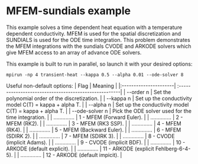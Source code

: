 # MFEM-sundials example
This example solves a time dependent heat equation with a temperature dependent
conductivity. MFEM is used for the spatial discretization and SUNDIALS is 
used for the ODE time integration.  This problem demonstrates the MFEM 
integrations with the sundials CVODE and ARKODE solvers which give MFEM
access to an array of advance ODE solvers.

This example is built to run in parallel, so launch it with your desired options:
```
mpirun -np 4 transient-heat --kappa 0.5 --alpha 0.01 --ode-solver 8
```

Useful non-default options:
|   Flag                | Meaning                                               |
|:----------------------| :-----------------------------------------------------|
| --order n             | Set the polynomial order of the discretization.       |
| --kappa n             | Set up the conductivity model C(T) = kappa + alpha T. |
| --alpha n             | Set up the conductivity model C(T) = kappa + alpha T. |
| --ode-solver n        | Pick the ODE solver used for the time integration.    |
| ..............        | 1  - MFEM (Forward Euler).                            |
| ..............        | 2  - MFEM (RK2).                                      |
| ..............        | 3  - MFEM (RK3 SSP).                                  |
| ..............        | 4  - MFEM (RK4).                                      |
| ..............        | 5  - MFEM (Backward Euler).                           |
| ..............        | 6  - MFEM (SDIRK 2).                                  |
| ..............        | 7  - MFEM (SDIRK 3).                                  |
| ..............        | 8  - CVODE (implicit Adams).                          |
| ..............        | 9  - CVODE (implicit BDF).                            |
| ..............        | 10 - ARKODE (default explicit).                       |
| ..............        | 11 - ARKODE (explicit Fehlberg-6-4-5).                |
| ..............        | 12 - ARKODE (default impicit).                        |